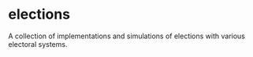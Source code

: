 # elections
A collection of implementations and simulations of elections with various electoral systems.
